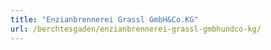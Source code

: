 ```yaml
---
title: "Enzianbrennerei Grassl GmbH&Co.KG"
url: /berchtesgaden/enzianbrennerei-grassl-gmbhundco-kg/
---
```

